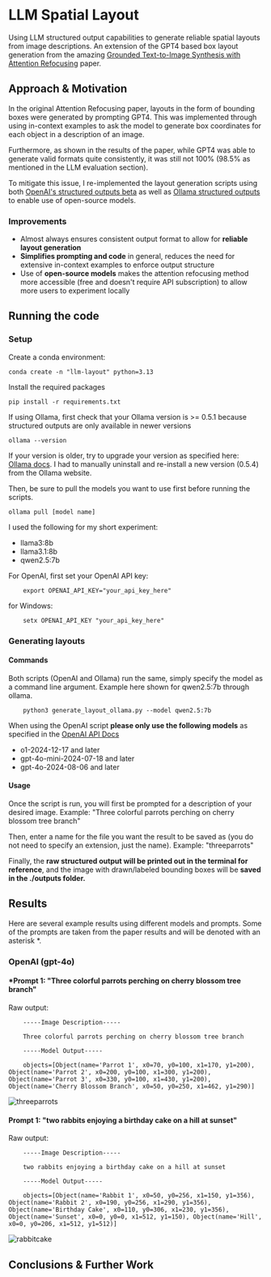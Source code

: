 # LLM Spatial Layout

Using LLM structured output capabilities to generate reliable spatial layouts from image descriptions. An extension of the GPT4 based box layout generation from the amazing [Grounded Text-to-Image Synthesis with Attention Refocusing](https://attention-refocusing.github.io/) paper.

## Approach & Motivation

In the original Attention Refocusing paper, layouts in the form of bounding boxes were generated by prompting GPT4. This was implemented through using in-context examples to ask the model to generate box coordinates for each object in a description of an image.

Furthermore, as shown in the results of the paper, while GPT4 was able to generate valid formats quite consistently, it was still not 100% (98.5% as mentioned in the LLM evaluation section). 

To mitigate this issue, I re-implemented the layout generation scripts using both [OpenAI's structured outputs beta](https://platform.openai.com/docs/guides/structured-outputs?context=ex1#how-to-use) as well as [Ollama structured outputs](https://ollama.com/blog/structured-outputs) to enable use of open-source models.

### Improvements

* Almost always ensures consistent output format to allow for **reliable layout generation**
* **Simplifies prompting and code** in general, reduces the need for extensive in-context examples to enforce output structure
* Use of **open-source models** makes the attention refocusing method more accessible (free and doesn't require API subscription) to allow more users to experiment locally

## Running the code

### Setup

Create a conda environment:
    
    conda create -n "llm-layout" python=3.13

Install the required packages
    
    pip install -r requirements.txt

If using Ollama, first check that your Ollama version is >= 0.5.1 because structured outputs are only available in newer versions
    
    ollama --version

If your version is older, try to upgrade your version as specified here: [Ollama docs](https://github.com/ollama/ollama/blob/main/docs/faq.md). I had to manually uninstall and re-install a new version (0.5.4) from the Ollama website.

Then, be sure to pull the models you want to use first before running the scripts.

    ollama pull [model name]

I used the following for my short experiment:
* llama3:8b
* llama3.1:8b
* qwen2.5:7b

For OpenAI, first set your OpenAI API key:

        export OPENAI_API_KEY="your_api_key_here"

for Windows:

        setx OPENAI_API_KEY "your_api_key_here"

### Generating layouts

#### Commands

Both scripts (OpenAI and Ollama) run the same, simply specify the model as a command line argument. Example here shown for qwen2.5:7b through ollama.

        python3 generate_layout_ollama.py --model qwen2.5:7b
    
When using the OpenAI script **please only use the following models** as specified in the [OpenAI API Docs](https://platform.openai.com/docs/guides/structured-outputs?context=ex1#how-to-use)
* o1-2024-12-17 and later
* gpt-4o-mini-2024-07-18 and later
* gpt-4o-2024-08-06 and later

#### Usage

Once the script is run, you will first be prompted for a description of your desired image. Example: "Three colorful parrots perching on cherry blossom tree branch"

Then, enter a name for the file you want the result to be saved as (you do not need to specify an extension, just the name). Example: "threeparrots"

Finally, the **raw structured output will be printed out in the terminal for reference**, and the image with drawn/labeled bounding boxes will be **saved in the ./outputs folder.**


## Results

Here are several example results using different models and prompts. Some of the prompts are taken from the paper results and will be denoted with an asterisk *.

### OpenAI (gpt-4o)

#### *Prompt 1: "Three colorful parrots perching on cherry blossom tree branch"

Raw output:

        -----Image Description-----

        Three colorful parrots perching on cherry blossom tree branch
        
        -----Model Output-----
        
        objects=[Object(name='Parrot 1', x0=70, y0=100, x1=170, y1=200), Object(name='Parrot 2', x0=200, y0=100, x1=300, y1=200), Object(name='Parrot 3', x0=330, y0=100, x1=430, y1=200), Object(name='Cherry Blossom Branch', x0=50, y0=250, x1=462, y1=290)]

![threeparrots](https://github.com/user-attachments/assets/09db991e-539c-48cb-830d-479e5a29f167)

#### Prompt 1: "two rabbits enjoying a birthday cake on a hill at sunset"

Raw output:

        -----Image Description-----

        two rabbits enjoying a birthday cake on a hill at sunset
        
        -----Model Output-----
        
        objects=[Object(name='Rabbit 1', x0=50, y0=256, x1=150, y1=356), Object(name='Rabbit 2', x0=190, y0=256, x1=290, y1=356), Object(name='Birthday Cake', x0=110, y0=306, x1=230, y1=356), Object(name='Sunset', x0=0, y0=0, x1=512, y1=150), Object(name='Hill', x0=0, y0=206, x1=512, y1=512)]

![rabbitcake](https://github.com/user-attachments/assets/10a4e3cb-31a5-4f26-8aa9-2bb0794a9327)



## Conclusions & Further Work

